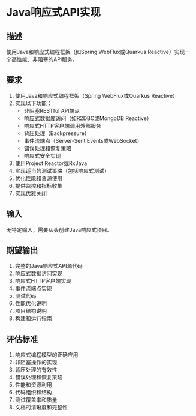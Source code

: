 # Java响应式API实现

## 描述
使用Java和响应式编程框架（如Spring WebFlux或Quarkus Reactive）实现一个高性能、非阻塞的API服务。

## 要求
1. 使用Java和响应式编程框架（Spring WebFlux或Quarkus Reactive）
2. 实现以下功能：
   - 非阻塞RESTful API端点
   - 响应式数据库访问（如R2DBC或MongoDB Reactive）
   - 响应式HTTP客户端调用外部服务
   - 背压处理（Backpressure）
   - 事件流端点（Server-Sent Events或WebSocket）
   - 错误处理和恢复策略
   - 响应式安全实现
3. 使用Project Reactor或RxJava
4. 实现适当的测试策略（包括响应式测试）
5. 优化性能和资源使用
6. 提供监控和指标收集
7. 实现优雅关闭

## 输入
无特定输入，需要从头创建Java响应式项目。

## 期望输出
1. 完整的Java响应式API源代码
2. 响应式数据访问实现
3. 响应式HTTP客户端实现
4. 事件流端点实现
5. 测试代码
6. 性能优化说明
7. 项目结构说明
8. 构建和运行指南

## 评估标准
1. 响应式编程模型的正确应用
2. 非阻塞操作的实现
3. 背压处理的有效性
4. 错误处理和恢复策略
5. 性能和资源利用
6. 代码组织和结构
7. 测试覆盖率和质量
8. 文档的清晰度和完整性